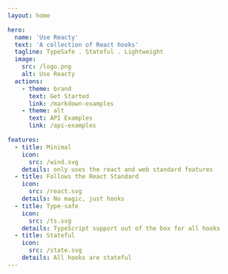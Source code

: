 ```yaml
---
layout: home

hero:
  name: 'Use Reacty'
  text: 'A collection of React hooks'
  tagline: TypeSafe . Stateful . Lightweight
  image:
    src: /logo.png
    alt: Use Reacty
  actions:
    - theme: brand
      text: Get Started
      link: /markdown-examples
    - theme: alt
      text: API Examples
      link: /api-examples

features:
  - title: Minimal
    icon:
      src: /wind.svg
    details: only uses the react and web standard features
  - title: Follows the React Standard
    icon:
      src: /react.svg
    details: No magic, just hooks
  - title: Type-safe
    icon:
      src: /ts.svg
    details: TypeScript support out of the box for all hooks
  - title: Stateful
    icon:
      src: /state.svg
    details: All hooks are stateful
---
```

